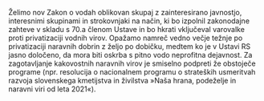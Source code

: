 Želimo nov Zakon o vodah oblikovan skupaj z zainteresirano javnostjo, interesnimi skupinami in strokovnjaki na način, ki bo izpolnil zakonodajne zahteve v skladu s 70.a členom Ustave in bo hkrati vključeval varovalke proti privatizaciji vodnih virov. Opažamo namreč vedno večje težnje po privatizaciji naravnih dobrin z željo po dobičku, medtem ko je v Ustavi RS jasno določeno, da mora biti oskrba s pitno vodo neprofitna dejavnost. Za zagotavljanje kakovostnih naravnih virov je smiselno podpreti že obstoječe programe (npr. resolucija o nacionalnem programu o strateških usmeritvah razvoja slovenskega kmetijstva in živilstva »Naša hrana, podeželje in naravni viri od leta 2021«).
